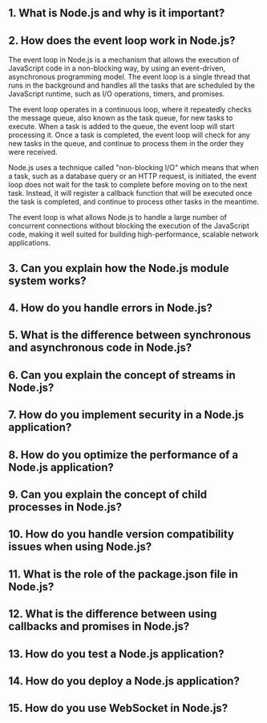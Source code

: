 ## 1. What is Node.js and why is it important?
## 2. How does the event loop work in Node.js?
The event loop in Node.js is a mechanism that allows the execution of JavaScript code in a non-blocking way, by using an event-driven, asynchronous programming model. The event loop is a single thread that runs in the background and handles all the tasks that are scheduled by the JavaScript runtime, such as I/O operations, timers, and promises.

The event loop operates in a continuous loop, where it repeatedly checks the message queue, also known as the task queue, for new tasks to execute. When a task is added to the queue, the event loop will start processing it. Once a task is completed, the event loop will check for any new tasks in the queue, and continue to process them in the order they were received.

Node.js uses a technique called "non-blocking I/O" which means that when a task, such as a database query or an HTTP request, is initiated, the event loop does not wait for the task to complete before moving on to the next task. Instead, it will register a callback function that will be executed once the task is completed, and continue to process other tasks in the meantime.

The event loop is what allows Node.js to handle a large number of concurrent connections without blocking the execution of the JavaScript code, making it well suited for building high-performance, scalable network applications.
## 3. Can you explain how the Node.js module system works?
## 4. How do you handle errors in Node.js?
## 5. What is the difference between synchronous and asynchronous code in Node.js?
## 6. Can you explain the concept of streams in Node.js?
## 7. How do you implement security in a Node.js application?
## 8. How do you optimize the performance of a Node.js application?
## 9. Can you explain the concept of child processes in Node.js?
## 10. How do you handle version compatibility issues when using Node.js?
## 11. What is the role of the package.json file in Node.js?
## 12. What is the difference between using callbacks and promises in Node.js?
## 13. How do you test a Node.js application?
## 14. How do you deploy a Node.js application?
## 15. How do you use WebSocket in Node.js?
